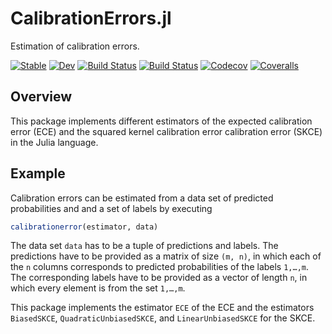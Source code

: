 # CalibrationErrors.jl

Estimation of calibration errors.

[![Stable](https://img.shields.io/badge/docs-stable-blue.svg)](https://devmotion.github.io/CalibrationErrors.jl/stable)
[![Dev](https://img.shields.io/badge/docs-dev-blue.svg)](https://devmotion.github.io/CalibrationErrors.jl/dev)
[![Build Status](https://travis-ci.com/devmotion/CalibrationErrors.jl.svg?branch=master)](https://travis-ci.com/devmotion/CalibrationErrors.jl)
[![Build Status](https://ci.appveyor.com/api/projects/status/github/devmotion/CalibrationErrors.jl?svg=true)](https://ci.appveyor.com/project/devmotion/CalibrationErrors-jl)
[![Codecov](https://codecov.io/gh/devmotion/CalibrationErrors.jl/branch/master/graph/badge.svg)](https://codecov.io/gh/devmotion/CalibrationErrors.jl)
[![Coveralls](https://coveralls.io/repos/github/devmotion/CalibrationErrors.jl/badge.svg?branch=master)](https://coveralls.io/github/devmotion/CalibrationErrors.jl?branch=master)

## Overview

This package implements different estimators of the expected calibration error
(ECE) and the squared kernel calibration error calibration error (SKCE) in the
Julia language.

## Example

Calibration errors can be estimated from a data set of predicted probabilities
and and a set of labels by executing
```julia
calibrationerror(estimator, data)
```

The data set `data` has to be a tuple of predictions and labels. The predictions
have to be provided as a matrix of size `(m, n)`, in which each of the `n`
columns corresponds to predicted probabilities of the labels `1,…,m`. The
corresponding labels have to be provided as a vector of length `n`, in which
every element is from the set `1,…,m`.

This package implements the estimator `ECE` of the ECE and the estimators
`BiasedSKCE`, `QuadraticUnbiasedSKCE`, and `LinearUnbiasedSKCE` for the SKCE.
